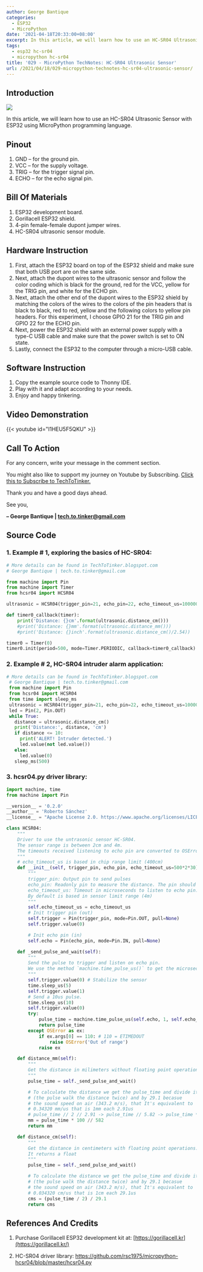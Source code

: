 ```yaml
---
author: George Bantique
categories:
  - ESP32
  - MicroPython
date: '2021-04-18T20:33:00+08:00'
excerpt: In this article, we will learn how to use an HC-SR04 Ultrasonic Sensor with ESP32 using MicroPython programming language.
tags:
  - esp32 hc-sr04
  - micropython hc-sr04
title: '029 - MicroPython TechNotes: HC-SR04 Ultrasonic Sensor'
url: /2021/04/18/029-micropython-technotes-hc-sr04-ultrasonic-sensor/
---
```


## **Introduction**

![](/images/029-HCSR04.png)

In this article, we will learn how to use an HC-SR04 Ultrasonic Sensor with ESP32 using MicroPython programming language.

## **Pinout**

1. GND – for the ground pin.
2. VCC – for the supply voltage.
3. TRIG – for the trigger signal pin.
4. ECHO – for the echo signal pin.

## **Bill Of Materials**

1. ESP32 development board.
2. Gorillacell ESP32 shield.
3. 4-pin female-female dupont jumper wires.
4. HC-SR04 ultrasonic sensor module.

## **Hardware Instruction**

1. First, attach the ESP32 board on top of the ESP32 shield and make sure that both USB port are on the same side.
2. Next, attach the dupont wires to the ultrasonic sensor and follow the color coding which is black for the ground, red for the VCC, yellow for the TRIG pin, and white for the ECHO pin.
3. Next, attach the other end of the dupont wires to the ESP32 shield by matching the colors of the wires to the colors of the pin headers that is black to black, red to red, yellow and the following colors to yellow pin headers. For this experiment, I choose GPIO 21 for the TRIG pin and GPIO 22 for the ECHO pin.
4. Next, power the ESP32 shield with an external power supply with a type-C USB cable and make sure that the power switch is set to ON state.
5. Lastly, connect the ESP32 to the computer through a micro-USB cable.

## **Software Instruction**

1. Copy the example source code to Thonny IDE.
2. Play with it and adapt according to your needs.
3. Enjoy and happy tinkering.

## **Video Demonstration**

{{< youtube id="I1HEU5F5QKU" >}}

## **Call To Action**

For any concern, write your message in the comment section.

You might also like to support my journey on Youtube by Subscribing. [Click this to Subscribe to TechToTinker.](https://www.youtube.com/c/TechToTinker?sub_confirmation=1)

Thank you and have a good days ahead.

See you,

**– George Bantique | tech.to.tinker@gmail.com**

## **Source Code**

### 1. Example # 1, exploring the basics of HC-SR04:

```py { lineNos="true" wrap="true" }
# More details can be found in TechToTinker.blogspot.com 
# George Bantique | tech.to.tinker@gmail.com

from machine import Pin
from machine import Timer
from hcsr04 import HCSR04

ultrasonic = HCSR04(trigger_pin=21, echo_pin=22, echo_timeout_us=1000000)

def timer0_callback(timer):
    print('Distance: {}cm'.format(ultrasonic.distance_cm()))
    #print('Distance: {}mm'.format(ultrasonic.distance_mm()))
    #print('Distance: {}inch'.format(ultrasonic.distance_cm()/2.54))

timer0 = Timer(0)
timer0.init(period=500, mode=Timer.PERIODIC, callback=timer0_callback)

```

### 2. Example # 2, HC-SR04 intruder alarm application:

```py { lineNos="true" wrap="true" }
# More details can be found in TechToTinker.blogspot.com   
 # George Bantique | tech.to.tinker@gmail.com  
 from machine import Pin  
 from hcsr04 import HCSR04  
 from time import sleep_ms  
 ultrasonic = HCSR04(trigger_pin=21, echo_pin=22, echo_timeout_us=1000000)  
 led = Pin(2, Pin.OUT)  
 while True:  
   distance = ultrasonic.distance_cm()  
   print('Distance:', distance, 'cm')  
   if distance <= 10:  
     print('ALERT! Intruder detected.')  
     led.value(not led.value())  
   else:  
     led.value(0)  
   sleep_ms(500)  

```

### 3. hcsr04.py driver library:

```py { lineNos="true" wrap="true" }
import machine, time
from machine import Pin

__version__ = '0.2.0'
__author__ = 'Roberto Sánchez'
__license__ = "Apache License 2.0. https://www.apache.org/licenses/LICENSE-2.0"

class HCSR04:
    """
    Driver to use the untrasonic sensor HC-SR04.
    The sensor range is between 2cm and 4m.
    The timeouts received listening to echo pin are converted to OSError('Out of range')
    """
    # echo_timeout_us is based in chip range limit (400cm)
    def __init__(self, trigger_pin, echo_pin, echo_timeout_us=500*2*30):
        """
        trigger_pin: Output pin to send pulses
        echo_pin: Readonly pin to measure the distance. The pin should be protected with 1k resistor
        echo_timeout_us: Timeout in microseconds to listen to echo pin. 
        By default is based in sensor limit range (4m)
        """
        self.echo_timeout_us = echo_timeout_us
        # Init trigger pin (out)
        self.trigger = Pin(trigger_pin, mode=Pin.OUT, pull=None)
        self.trigger.value(0)

        # Init echo pin (in)
        self.echo = Pin(echo_pin, mode=Pin.IN, pull=None)

    def _send_pulse_and_wait(self):
        """
        Send the pulse to trigger and listen on echo pin.
        We use the method `machine.time_pulse_us()` to get the microseconds until the echo is received.
        """
        self.trigger.value(0) # Stabilize the sensor
        time.sleep_us(5)
        self.trigger.value(1)
        # Send a 10us pulse.
        time.sleep_us(10)
        self.trigger.value(0)
        try:
            pulse_time = machine.time_pulse_us(self.echo, 1, self.echo_timeout_us)
            return pulse_time
        except OSError as ex:
            if ex.args[0] == 110: # 110 = ETIMEDOUT
                raise OSError('Out of range')
            raise ex

    def distance_mm(self):
        """
        Get the distance in milimeters without floating point operations.
        """
        pulse_time = self._send_pulse_and_wait()

        # To calculate the distance we get the pulse_time and divide it by 2 
        # (the pulse walk the distance twice) and by 29.1 becasue
        # the sound speed on air (343.2 m/s), that It's equivalent to
        # 0.34320 mm/us that is 1mm each 2.91us
        # pulse_time // 2 // 2.91 -> pulse_time // 5.82 -> pulse_time * 100 // 582 
        mm = pulse_time * 100 // 582
        return mm

    def distance_cm(self):
        """
        Get the distance in centimeters with floating point operations.
        It returns a float
        """
        pulse_time = self._send_pulse_and_wait()

        # To calculate the distance we get the pulse_time and divide it by 2 
        # (the pulse walk the distance twice) and by 29.1 becasue
        # the sound speed on air (343.2 m/s), that It's equivalent to
        # 0.034320 cm/us that is 1cm each 29.1us
        cms = (pulse_time / 2) / 29.1
        return cms

```

## **References And Credits**

1. Purchase Gorillacell ESP32 development kit at:
[https://gorillacell.kr](https://gorillacell.kr/)

2. HC-SR04 driver library:
<https://github.com/rsc1975/micropython-hcsr04/blob/master/hcsr04.py>

